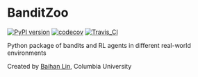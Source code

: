 # BanditZoo

[![PyPI version](https://badge.fury.io/py/banditzoo.svg)](https://badge.fury.io/py/banditzoo)  [![codecov](https://codecov.io/gh/doerlbh/BanditZoo/branch/main/graph/badge.svg?token=B0LZ5LWXVX)](https://codecov.io/gh/doerlbh/BanditZoo) [![Travis_CI](https://travis-ci.com/doerlbh/BanditZoo.svg?token=YJVARsS4GhjpL5UXKYz9&branch=main)](https://travis-ci.com/doerlbh/BanditZoo)

Python package of bandits and RL agents in different real-world environments

Created by [Baihan Lin](http://www.columbia.edu/~bl2681/), Columbia University
